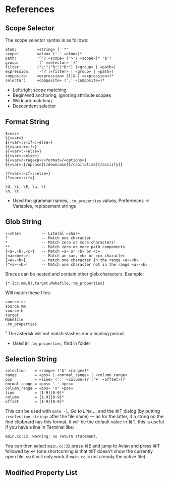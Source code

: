 # References

## Scope Selector

The scope selector syntax is as follows:

	atom:         «string» | '*'
	scope:        «atom» ('.' «atom»)*
	path:         '^'? «scope» ('>'? «scope»)* '$'?
	group:        '(' «selector» ')'
	filter:       ("L:"|"R:"|"B:") («group» | «path»)
	expression:   '-'? («filter» | «group» | «path»)
	composite:    «expression» ([|&-] «expression»)*
	selector:     «composite» (',' «composite»)*

* Left/right scope matching
* Begin/end anchoring, ignoring attribute scopes
* Wildcard matching
* Descendent selector

## Format String

	$«var»
	${«var»}
	${«var»:?«if»:«else»}
	${«var»:+«if»}
	${«var»:-«else»}
	${«var»:«else»}
	${«var»/«regexp»/«format»/«options»}
	${«var»:[/upcase][/downcase][/capitalize][/asciify]}
	
	(?«var»:«if»:«else»}
	(?«var»:«if»}
	
	\U, \L, \E, \u, \l
	\n, \t

* Used for: grammar names, `.tm_properties` values, Preferences → Variables, replacement strings

## Glob String

	\«char»         -- Literal «char»
	?               -- Match one character
	*               -- Match zero or more characters¹
	**              -- Match zero or more path components
	{«a»,«b»,«c»}   -- Match «a» or «b» or «c»
	[«a»«b»«c»]     -- Match an «a», «b» or «c» character
	[«a»-«b»]       -- Match one character in the range «a»-«b»
	[^«a»-«b»]      -- Match one character not in the range «a»-«b»

Braces can be nested and contain other glob characters. Example:

	{*.{cc,mm,h},target,Makefile,.tm_properties}

Will match these files:

	source.cc
	source.mm
	source.h
	target
	Makefile
	.tm_properties

¹ The asterisk will not match slashes nor a leading period.

* Used in `.tm_properties`, find in folder

## Selection String

	selection    = «range» ('&' «range»)*
	range        = «pos» | «normal_range» | «column_range»
	pos          = «line» (':' «column»)? ('+' «offset»)?
	normal_range = «pos» '-' «pos»
	column_range = «pos» 'x' «pos»
	line         = [1-9][0-9]*
	column       = [1-9][0-9]*
	offset       = [1-9][0-9]*

This can be used with `mate -l`, _Go to Line…_, and the ⌘T dialog (by putting `:«selection string»` after the file name) — as for the latter, if a string on the find clipboard has this format, it will be the default value in ⌘T, this is useful if you have a line in Terminal like:

	main.cc:32: warning: no return statement.

You can then select `main.cc:32` press ⌘E and jump to Avian and press ⌘T followed by ↩ (one shortcoming is that ⌘T doesn’t show the currently open file, so it will only work if `main.cc` is not already the active file).

## Modified Property List

